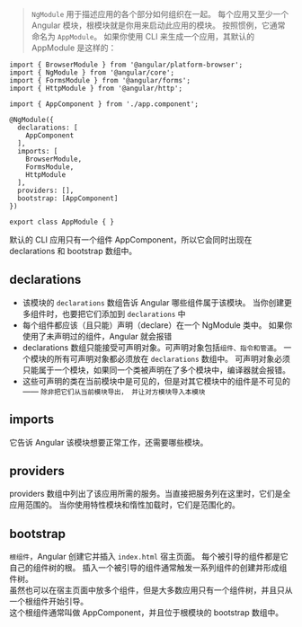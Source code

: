 >`NgModule` 用于描述应用的各个部分如何组织在一起。 每个应用又至少一个 Angular 模块，根模块就是你用来启动此应用的模块。 按照惯例，它通常命名为 `AppModule`。
如果你使用 CLI 来生成一个应用，其默认的 AppModule 是这样的：

```
import { BrowserModule } from '@angular/platform-browser';
import { NgModule } from '@angular/core';
import { FormsModule } from '@angular/forms';
import { HttpModule } from '@angular/http';

import { AppComponent } from './app.component';

@NgModule({
  declarations: [
    AppComponent
  ],
  imports: [
    BrowserModule,
    FormsModule,
    HttpModule
  ],
  providers: [],
  bootstrap: [AppComponent]
})

export class AppModule { }

```
默认的 CLI 应用只有一个组件 AppComponent，所以它会同时出现在 declarations 和 bootstrap 数组中。

## declarations
- 该模块的 `declarations` 数组告诉 Angular 哪些组件属于该模块。 当你创建更多组件时，也要把它们添加到 `declarations` 中
- 每个组件都应该（且只能）声明（declare）在一个 NgModule 类中。 如果你使用了未声明过的组件，Angular 就会报错
- declarations 数组只能接受可声明对象。可声明对象包括`组件、指令和管道`。 一个模块的所有可声明对象都必须放在 `declarations` 数组中。 可声明对象必须只能属于一个模块，如果同一个类被声明在了多个模块中，编译器就会报错。
- 这些可声明的类在当前模块中是可见的，但是对其它模块中的组件是不可见的 —— `除非把它们从当前模块导出， 并让对方模块导入本模块`

## imports
它告诉 Angular 该模块想要正常工作，还需要哪些模块。

## providers
providers 数组中列出了该应用所需的服务。当直接把服务列在这里时，它们是全应用范围的。 当你使用特性模块和惰性加载时，它们是范围化的。

## bootstrap
`根组件`，Angular 创建它并插入 `index.html` 宿主页面。
每个被引导的组件都是它自己的组件树的根。 插入一个被引导的组件通常触发一系列组件的创建并形成组件树。<br>
虽然也可以在宿主页面中放多个组件，但是大多数应用只有一个组件树，并且只从一个根组件开始引导。<br>
这个根组件通常叫做 AppComponent，并且位于根模块的 bootstrap 数组中。

